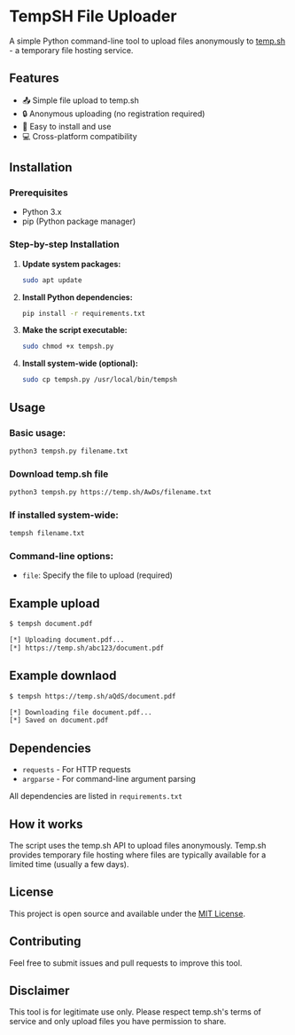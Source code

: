 # TempSH File Uploader

A simple Python command-line tool to upload files anonymously to [temp.sh](https://temp.sh/) - a temporary file hosting service.

## Features

- 📤 Simple file upload to temp.sh
- 🔒 Anonymous uploading (no registration required)
- 🚀 Easy to install and use
- 💻 Cross-platform compatibility

## Installation

### Prerequisites
- Python 3.x
- pip (Python package manager)

### Step-by-step Installation

1. **Update system packages:**
   ```bash
   sudo apt update
   ```

2. **Install Python dependencies:**
   ```bash
   pip install -r requirements.txt
   ```

3. **Make the script executable:**
   ```bash
   sudo chmod +x tempsh.py
   ```

4. **Install system-wide (optional):**
   ```bash
   sudo cp tempsh.py /usr/local/bin/tempsh
   ```

## Usage

### Basic usage:
```bash
python3 tempsh.py filename.txt
```

### Download temp.sh file
```bash
python3 tempsh.py https://temp.sh/AwDs/filename.txt
```

### If installed system-wide:
```bash
tempsh filename.txt
```

### Command-line options:
- `file`: Specify the file to upload (required)

## Example upload

```bash
$ tempsh document.pdf

[*] Uploading document.pdf...
[*] https://temp.sh/abc123/document.pdf
```

## Example downlaod

```bash
$ tempsh https://temp.sh/aQdS/document.pdf

[*] Downloading file document.pdf...
[*] Saved on document.pdf
```

## Dependencies

- `requests` - For HTTP requests
- `argparse` - For command-line argument parsing

All dependencies are listed in `requirements.txt`

## How it works

The script uses the temp.sh API to upload files anonymously. Temp.sh provides temporary file hosting where files are typically available for a limited time (usually a few days).

## License

This project is open source and available under the [MIT License](LICENSE).

## Contributing

Feel free to submit issues and pull requests to improve this tool.

## Disclaimer

This tool is for legitimate use only. Please respect temp.sh's terms of service and only upload files you have permission to share.

